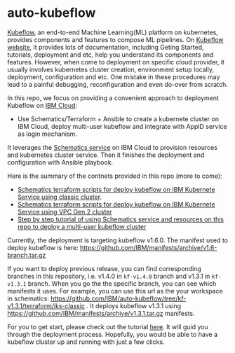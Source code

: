 # auto-kubeflow
[Kubeflow](https://www.kubeflow.org/), an end-to-end Machine Learning(ML)
platform on kubernetes, provides components and features to compose ML
pipelines. On [Kubeflow website](https://www.kubeflow.org/docs/), it provides
lots of documentation, including Geting Started, tutorials, deployment and etc,
help you understand its components and features. However, when come to
deployment on specific cloud provider, it usually involves kubernetes cluster
creation, environment setup locally, deployment, configuration and etc. One
mistake in these procedures may lead to a painful debugging, reconfiguration
and even do-over from scratch.

In this repo, we focus on providing a convenient approach to deployment
Kubeflow on [IBM Cloud](https://cloud.ibm.com/):
- Use Schematics/Terraform + Ansible to create a kubernete cluster on IBM Cloud,
  deploy multi-user kubeflow and integrate with AppID service as login
  mechanism.

It leverages the [Schematics service](https://cloud.ibm.com/schematics/overview)
on IBM Cloud to provision resources and kubernetes cluster service. Then it
finishes the deployment and configuration with Ansible playbook.

Here is the summary of the contnets provided in this repo (more to come):
- [Schematics terraform scripts for deploy kubeflow on IBM Kubernete Service
  using classic cluster](terraform/iks-classic/).
- [Schematics terraform scripts for deploy kubeflow on IBM Kubernete Service
  using VPC Gen 2 cluster](terraform/iks-vpc-gen2/)
- [Step by step tutorial of using Schematics service and resources on this repo
  to deploy a multi-user kubeflow cluster](tutorials/deploy_ibm_cloud.md)

Currently, the deployment is targeting kubeflow v1.6.0. The manifest used to
deploy kubeflow is here:
https://github.com/IBM/manifests/archive/v1.6-branch.tar.gz

If you want to deploy previous release, you can find corresponding branches in
this repository, i.e. v1.4.0 in `kf-v1.4.0` branch and v1.3.1 in `kf-v1.3.1` branch.
When you go the the specific branch, you can see which manifests it uses. For example,
you can use this url as the your workspace in schematics:
https://github.com/IBM/auto-kubeflow/tree/kf-v1.3.1/terraform/iks-classic .
It deploys kubeflow v1.3.1 using https://github.com/IBM/manifests/archive/v1.3.1.tar.gz
manifests.

For you to get start, please check out the tutorial
[here](tutorials/deploy_ibm_cloud.md). It will guid you through the deployment
process. Hopefully, you would be able to have a kubeflow cluster up and running
with just a few clicks.

